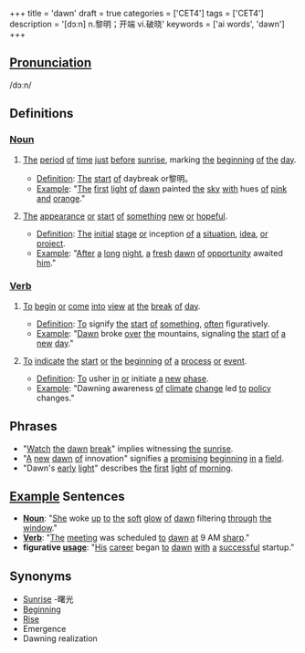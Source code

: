 +++
title = 'dawn'
draft = true
categories = ['CET4']
tags = ['CET4']
description = '[dɔːn] n.黎明；开端 vi.破晓'
keywords = ['ai words', 'dawn']
+++

## [Pronunciation](/en/post/pronunciation/)
/dɔːn/

## Definitions
### [Noun](/en/post/noun/)
1. [The](/en/post/the/) [period](/en/post/period/) [of](/en/post/of/) [time](/en/post/time/) [just](/en/post/just/) [before](/en/post/before/) [sunrise](/en/post/sunrise/), marking [the](/en/post/the/) [beginning](/en/post/beginning/) [of](/en/post/of/) [the](/en/post/the/) [day](/en/post/day/).
   - [Definition](/en/post/definition/): [The](/en/post/the/) [start](/en/post/start/) [of](/en/post/of/) daybreak or黎明。
   - [Example](/en/post/example/): "[The](/en/post/the/) [first](/en/post/first/) [light](/en/post/light/) [of](/en/post/of/) [dawn](/en/post/dawn/) painted [the](/en/post/the/) [sky](/en/post/sky/) [with](/en/post/with/) hues [of](/en/post/of/) [pink](/en/post/pink/) [and](/en/post/and/) [orange](/en/post/orange/)."

2. [The](/en/post/the/) [appearance](/en/post/appearance/) [or](/en/post/or/) [start](/en/post/start/) [of](/en/post/of/) [something](/en/post/something/) [new](/en/post/new/) [or](/en/post/or/) [hopeful](/en/post/hopeful/).
   - [Definition](/en/post/definition/): [The](/en/post/the/) [initial](/en/post/initial/) [stage](/en/post/stage/) [or](/en/post/or/) inception [of](/en/post/of/) [a](/en/post/a/) [situation](/en/post/situation/), [idea](/en/post/idea/), [or](/en/post/or/) [project](/en/post/project/).
   - [Example](/en/post/example/): "[After](/en/post/after/) [a](/en/post/a/) [long](/en/post/long/) [night](/en/post/night/), [a](/en/post/a/) [fresh](/en/post/fresh/) [dawn](/en/post/dawn/) [of](/en/post/of/) [opportunity](/en/post/opportunity/) awaited [him](/en/post/him/)."

### [Verb](/en/post/verb/)
1. [To](/en/post/to/) [begin](/en/post/begin/) [or](/en/post/or/) [come](/en/post/come/) [into](/en/post/into/) [view](/en/post/view/) [at](/en/post/at/) [the](/en/post/the/) [break](/en/post/break/) [of](/en/post/of/) [day](/en/post/day/).
   - [Definition](/en/post/definition/): [To](/en/post/to/) signify [the](/en/post/the/) [start](/en/post/start/) [of](/en/post/of/) [something](/en/post/something/), [often](/en/post/often/) figuratively.
   - [Example](/en/post/example/): "[Dawn](/en/post/dawn/) broke [over](/en/post/over/) [the](/en/post/the/) mountains, signaling [the](/en/post/the/) [start](/en/post/start/) [of](/en/post/of/) [a](/en/post/a/) [new](/en/post/new/) [day](/en/post/day/)."

2. [To](/en/post/to/) [indicate](/en/post/indicate/) [the](/en/post/the/) [start](/en/post/start/) [or](/en/post/or/) [the](/en/post/the/) [beginning](/en/post/beginning/) [of](/en/post/of/) [a](/en/post/a/) [process](/en/post/process/) [or](/en/post/or/) [event](/en/post/event/).
   - [Definition](/en/post/definition/): [To](/en/post/to/) usher [in](/en/post/in/) [or](/en/post/or/) initiate [a](/en/post/a/) [new](/en/post/new/) [phase](/en/post/phase/).
   - [Example](/en/post/example/): "Dawning awareness [of](/en/post/of/) [climate](/en/post/climate/) [change](/en/post/change/) led [to](/en/post/to/) [policy](/en/post/policy/) changes."

## Phrases
- "[Watch](/en/post/watch/) [the](/en/post/the/) [dawn](/en/post/dawn/) [break](/en/post/break/)" implies witnessing [the](/en/post/the/) [sunrise](/en/post/sunrise/).
- "[A](/en/post/a/) [new](/en/post/new/) [dawn](/en/post/dawn/) [of](/en/post/of/) innovation" signifies [a](/en/post/a/) [promising](/en/post/promising/) [beginning](/en/post/beginning/) [in](/en/post/in/) [a](/en/post/a/) [field](/en/post/field/).
- "Dawn's [early](/en/post/early/) [light](/en/post/light/)" describes [the](/en/post/the/) [first](/en/post/first/) [light](/en/post/light/) [of](/en/post/of/) [morning](/en/post/morning/).

## [Example](/en/post/example/) Sentences
- **[Noun](/en/post/noun/)**: "[She](/en/post/she/) woke [up](/en/post/up/) [to](/en/post/to/) [the](/en/post/the/) [soft](/en/post/soft/) [glow](/en/post/glow/) [of](/en/post/of/) [dawn](/en/post/dawn/) filtering [through](/en/post/through/) [the](/en/post/the/) [window](/en/post/window/)."
- **[Verb](/en/post/verb/)**: "[The](/en/post/the/) [meeting](/en/post/meeting/) was scheduled [to](/en/post/to/) [dawn](/en/post/dawn/) [at](/en/post/at/) 9 AM [sharp](/en/post/sharp/)."
- **figurative [usage](/en/post/usage/)**: "[His](/en/post/his/) [career](/en/post/career/) began [to](/en/post/to/) [dawn](/en/post/dawn/) [with](/en/post/with/) [a](/en/post/a/) [successful](/en/post/successful/) startup."

## Synonyms
- [Sunrise](/en/post/sunrise/)
-曙光
- [Beginning](/en/post/beginning/)
- [Rise](/en/post/rise/)
- Emergence
- Dawning realization
